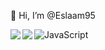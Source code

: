  👋 Hi, I’m @Eslaam95
 
 <img style='display:block' align='left' src='https://github-readme-stats.vercel.app/api/top-langs/?username=Eslaam95&layout=compact'/>

  <img style='display:block' align='left' src='https://img.shields.io/badge/javascript-%23323330.svg?style=for-the-badge&logo=javascript&logoColor=%23F7DF1E'/>


![JavaScript](https://img.shields.io/badge/javascript-%23323330.svg?style=for-the-badge&logo=javascript&logoColor=%23F7DF1E)

<!---
Eslaam95/Eslaam95 is a ✨ special ✨ repository because its `README.md` (this file) appears on your GitHub profile.
You can click the Preview link to take a look at your changes.
--->
